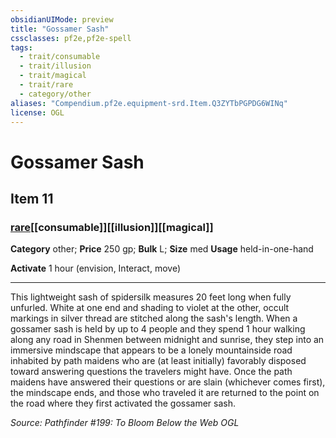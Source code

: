 ```yaml
---
obsidianUIMode: preview
title: "Gossamer Sash"
cssclasses: pf2e,pf2e-spell
tags:
  - trait/consumable
  - trait/illusion
  - trait/magical
  - trait/rare
  - category/other
aliases: "Compendium.pf2e.equipment-srd.Item.Q3ZYTbPGPDG6WINq"
license: OGL
---
```

# Gossamer Sash
## Item 11
### [rare](rare "Rare Rarity Trait")[[consumable]][[illusion]][[magical]]

**Category** other; 
**Price** 250 gp; 
**Bulk** L; **Size** med
**Usage** held-in-one-hand

**Activate** 1 hour (envision, Interact, move)

* * *

This lightweight sash of spidersilk measures 20 feet long when fully unfurled. White at one end and shading to violet at the other, occult markings in silver thread are stitched along the sash's length. When a gossamer sash is held by up to 4 people and they spend 1 hour walking along any road in Shenmen between midnight and sunrise, they step into an immersive mindscape that appears to be a lonely mountainside road inhabited by path maidens who are (at least initially) favorably disposed toward answering questions the travelers might have. Once the path maidens have answered their questions or are slain (whichever comes first), the mindscape ends, and those who traveled it are returned to the point on the road where they first activated the gossamer sash.

*Source: Pathfinder #199: To Bloom Below the Web*
*OGL*